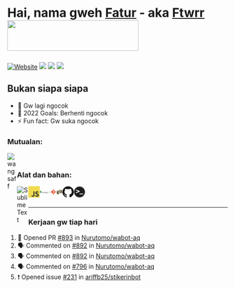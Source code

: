 # Hai, nama gweh [Fatur][whatsapp] - aka [Ftwrr][website] <img src="https://c.tenor.com/pvFJwncehzIAAAAM/hello-there-private-from-penguins-of-madagascar.gif" width="300" height="70" />

[![Website](https://img.shields.io/website?label=Ftwrr&style=for-the-badge&url=https://github.com/Ftwrr&logo=onlyfans)](https://github.com/Ftwrr)
<img src="https://github.githubassets.com/images/mona-whisper.gif" />
<img src="https://static.wikia.nocookie.net/ab108fb9-54e3-42a3-99dc-1f0c09fc4524" /> 
<img src="https://camo.githubusercontent.com/ece04e9e6d8e7370a88024f41d544915e01ce71b5457326c08349cc282ccf2d4/68747470733a2f2f6d65646961332e67697068792e636f6d2f6d656469612f6c6e377a32655772696951416c6c6656636e2f323030772e77656270" /> 

## Bukan siapa siapa

- 🌱 Gw lagi ngocok
- 🥅 2022 Goals: Berhenti ngocok
- ⚡ Fun fact: Gw suka ngocok

### Mutualan:

[<img align="left" alt="wangsaff" width="22px" src="https://raw.githubusercontent.com/Templarian/MaterialDesign/master/svg/whatsapp.svg" />][whatsapp]


<br />

### Alat dan bahan:

[<img align="left" alt="Sublime Text" width="26px" src="https://www.sublimehq.com/images/sublime_text.png" />][sublimetext]
[<img align="left" alt="JavaScript" width="26px" src="https://raw.githubusercontent.com/github/explore/80688e429a7d4ef2fca1e82350fe8e3517d3494d/topics/javascript/javascript.png" />][javascript]
[<img align="left" alt="MongoDB" width="26px" src="https://raw.githubusercontent.com/github/explore/80688e429a7d4ef2fca1e82350fe8e3517d3494d/topics/mongodb/mongodb.png" />][mongodb]
[<img align="left" alt="Git" width="26px" src="https://raw.githubusercontent.com/github/explore/80688e429a7d4ef2fca1e82350fe8e3517d3494d/topics/git/git.png" />][git]
[<img align="left" alt="GitHub" width="26px" src="https://raw.githubusercontent.com/github/explore/78df643247d429f6cc873026c0622819ad797942/topics/github/github.png" />][github]
[<img align="left" alt="Terminal" width="26px" src="https://raw.githubusercontent.com/github/explore/80688e429a7d4ef2fca1e82350fe8e3517d3494d/topics/terminal/terminal.png" />][terminal]

<br />
<br />

---

### Kerjaan gw tiap hari

<!--START_SECTION:waka-->
<!--END_SECTION:waka-->
  
<!--START_SECTION:activity-->
1. 💪 Opened PR [#893](https://github.com/Nurutomo/wabot-aq/pull/893) in [Nurutomo/wabot-aq](https://github.com/Nurutomo/wabot-aq)
2. 🗣 Commented on [#892](https://github.com/Nurutomo/wabot-aq/issues/892) in [Nurutomo/wabot-aq](https://github.com/Nurutomo/wabot-aq)
3. 🗣 Commented on [#892](https://github.com/Nurutomo/wabot-aq/issues/892) in [Nurutomo/wabot-aq](https://github.com/Nurutomo/wabot-aq)
4. 🗣 Commented on [#796](https://github.com/Nurutomo/wabot-aq/issues/796) in [Nurutomo/wabot-aq](https://github.com/Nurutomo/wabot-aq)
5. ❗️ Opened issue [#231](https://github.com/ariffb25/stikerinbot/issues/231) in [ariffb25/stikerinbot](https://github.com/ariffb25/stikerinbot)
<!--END_SECTION:activity-->


</details>

<!--START_SECTION:waka-->
<!--END_SECTION:waka-->

[website]: https://github.com/Ftwrr
[whatsapp]: https://api.whatsapp.com/send/?phone=62823944158720&text&app_absent=0
[sublimetext]: https://www.sublimetext.com/
[javascript]: https://www.javascript.com/
[mongodb]: https://www.mongodb.com/
[git]: https://git-scm.com/
[github]: https://github.com/
[terminal]: https://docs.microsoft.com/en-us/windows/terminal/
